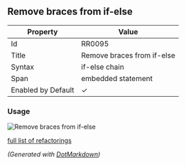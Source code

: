 ## Remove braces from if\-else

| Property           | Value                       |
| ------------------ | --------------------------- |
| Id                 | RR0095                      |
| Title              | Remove braces from if\-else |
| Syntax             | if\-else chain              |
| Span               | embedded statement          |
| Enabled by Default | &#x2713;                    |

### Usage

![Remove braces from if-else](../../images/refactorings/RemoveBracesFromIfElse.png)

[full list of refactorings](Refactorings.md)

*\(Generated with [DotMarkdown](http://github.com/JosefPihrt/DotMarkdown)\)*